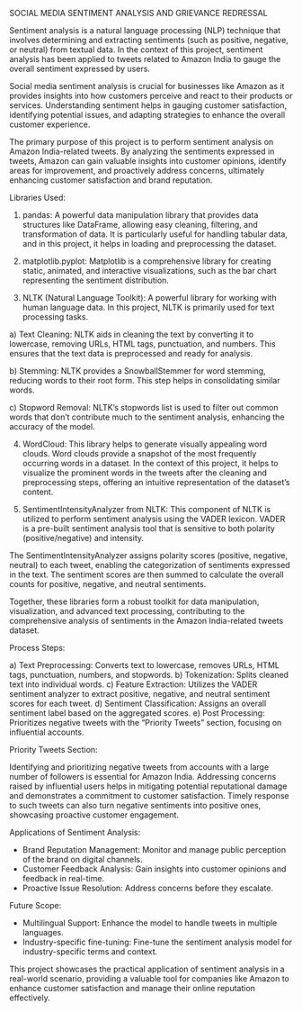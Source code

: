 SOCIAL MEDIA SENTIMENT ANALYSIS AND GRIEVANCE REDRESSAL

Sentiment analysis is a natural language processing (NLP) technique that involves determining and extracting sentiments (such as positive, negative, or neutral) from textual data. In the context of this project, sentiment analysis has been applied to tweets related to Amazon India to gauge the overall sentiment expressed by users.

Social media sentiment analysis is crucial for businesses like Amazon as it provides insights into how customers perceive and react to their products or services. Understanding sentiment helps in gauging customer satisfaction, identifying potential issues, and adapting strategies to enhance the overall customer experience.

The primary purpose of this project is to perform sentiment analysis on Amazon India-related tweets. By analyzing the sentiments expressed in tweets, Amazon can gain valuable insights into customer opinions, identify areas for improvement, and proactively address concerns, ultimately enhancing customer satisfaction and brand reputation.

Libraries Used:

1) pandas:
A powerful data manipulation library that provides data structures like DataFrame, allowing easy cleaning, filtering, and transformation of data. It is particularly useful for handling tabular data, and in this project, it helps in loading and preprocessing the dataset.

2) matplotlib.pyplot:
Matplotlib is a comprehensive library for creating static, animated, and interactive visualizations, such as the bar chart representing the sentiment distribution.

3) NLTK (Natural Language Toolkit):
A powerful library for working with human language data. In this project, NLTK is primarily used for text processing tasks.

a) Text Cleaning: NLTK aids in cleaning the text by converting it to lowercase, removing URLs, HTML tags, punctuation, and numbers. This ensures that the text data is preprocessed and ready for analysis.

b) Stemming: NLTK provides a SnowballStemmer for word stemming, reducing words to their root form. This step helps in consolidating similar words.

c) Stopword Removal: NLTK’s stopwords list is used to filter out common words that don’t contribute much to the sentiment analysis, enhancing the accuracy of the model.

4) WordCloud:
This library helps to generate visually appealing word clouds. Word clouds provide a snapshot of the most frequently occurring words in a dataset. In the context of this project, it helps to visualize the prominent words in the tweets after the cleaning and preprocessing steps, offering an intuitive representation of the dataset’s content.

5) SentimentIntensityAnalyzer from NLTK:
This component of NLTK is utilized to perform sentiment analysis using the VADER lexicon. VADER is a pre-built sentiment analysis tool that is sensitive to both polarity (positive/negative) and intensity.

The SentimentIntensityAnalyzer assigns polarity scores (positive, negative, neutral) to each tweet, enabling the categorization of sentiments expressed in the text. The sentiment scores are then summed to calculate the overall counts for positive, negative, and neutral sentiments.

Together, these libraries form a robust toolkit for data manipulation, visualization, and advanced text processing, contributing to the comprehensive analysis of sentiments in the Amazon India-related tweets dataset. 

Process Steps:

a) Text Preprocessing: Converts text to lowercase, removes URLs, HTML tags, punctuation, numbers, and stopwords.
b) Tokenization: Splits cleaned text into individual words.
c) Feature Extraction: Utilizes the VADER sentiment analyzer to extract positive, negative, and neutral sentiment scores for each tweet.
d) Sentiment Classification: Assigns an overall sentiment label based on the aggregated scores.
e) Post Processing: Prioritizes negative tweets with the “Priority Tweets” section, focusing on influential accounts.

Priority Tweets Section:

Identifying and prioritizing negative tweets from accounts with a large number of followers is essential for Amazon India. Addressing concerns raised by influential users helps in mitigating potential reputational damage and demonstrates a commitment to customer satisfaction. Timely response to such tweets can also turn negative sentiments into positive ones, showcasing proactive customer engagement.

Applications of Sentiment Analysis:

- Brand Reputation Management: Monitor and manage public perception of the brand on digital channels.
- Customer Feedback Analysis: Gain insights into customer opinions and feedback in real-time.
- Proactive Issue Resolution: Address concerns before they escalate.

Future Scope:

- Multilingual Support: Enhance the model to handle tweets in multiple languages.
- Industry-specific fine-tuning: Fine-tune the sentiment analysis model for industry-specific terms and context.

This project showcases the practical application of sentiment analysis in a real-world scenario, providing a valuable tool for companies like Amazon to enhance customer satisfaction and manage their online reputation effectively.
